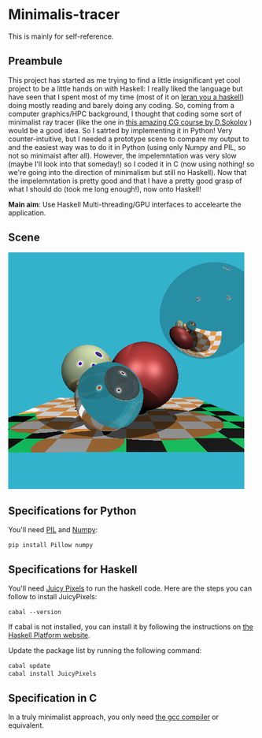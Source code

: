 # Minimalis-tracer

This is mainly for self-reference.

## Preambule

This project has started as me trying to find a little insignificant yet cool project to be a little hands on with Haskell: I really liked the language but have seen that I spent most of my time (most of it on [leran you a haskell](http://learnyouahaskell.com/)) doing mostly reading and barely doing any coding. So, coming from a computer graphics/HPC background, I thought that coding some sort of minimalist ray tracer (like the one in [this amazing CG course by D.Sokolov](https://github.com/ssloy/tinyrenderer/wiki) ) would be a good idea. So I satrted by implementing it in Python! Very counter-intuitive, but I needed a prototype scene to compare my output to and the easiest way was to do it in Python (using only Numpy and PIL, so not so minimaist after all). However, the impelemntation was very slow (maybe I'll look into that someday!) so I  coded it in C (now using nothing! so we're going into the direction of minimalism but still no Haskell). Now that the impelemntation is pretty good and that I have a pretty good grasp of what I should do (took me long enough!), now onto Haskell!

**Main aim**: Use Haskell Multi-threading/GPU interfaces to accelearte the application.

## Scene

![alt text](out.png "Ray tarced scene")

## Specifications for Python

You'll need [PIL](https://pillow.readthedocs.io/) and [Numpy](https://numpy.org/):

```shell
pip install Pillow numpy
```

## Specifications for Haskell
You'll need [Juicy Pixels](https://hackage.haskell.org/package/JuicyPixels) to run the haskell code.
Here are the steps you can follow to install JuicyPixels:

```shell
cabal --version
```
If cabal is not installed, you can install it by following the instructions on [the Haskell Platform website](https://www.haskell.org/platform/).

Update the package list by running the following command:
```shell
cabal update
cabal install JuicyPixels
```
## Specification in C

In a truly minimalist approach, you only need [the gcc compiler](https://gcc.gnu.org/) or equivalent.